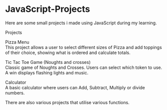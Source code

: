 # JavaScript-Projects
Here are some small projects i made using JavaScript during my learning.

Projects

Pizza Menu
<br>
This project allows a user to select different sizes of Pizza and add toppings of their choice, showing what is ordered and calculate totals.

Tic Tac Toe Game (Noughts and crosses)
<br>
Classic game of Noughts and Crosses. Users can select which token to use. A win displays flashing lights and music.

Calculator
<br>
A basic calculator where users can Add, Subtract, Multiply or divide numbers.

There are also various projects that utilise various functions.

